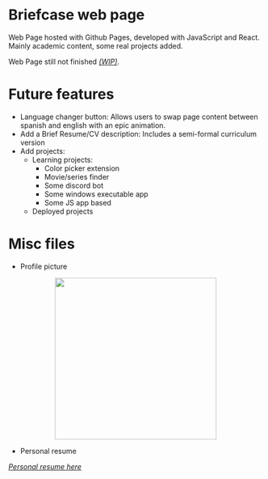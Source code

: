 # Briefcase web page 

Web Page hosted with Github Pages, developed with JavaScript and React. Mainly academic content, some real projects added.

Web Page still not finished *<a href="https://matii111.github.io/">(WIP)</a>*.



# Future features

- Language changer button: Allows users to swap page content between spanish and english with an epic animation.
- Add a Brief Resume/CV description: Includes a semi-formal curriculum version
- Add projects:
  - Learning projects:
    - Color picker extension
    - Movie/series finder
    - Some discord bot
    - Some windows executable app
    - Some JS app based
  - Deployed projects

# Misc files


- Profile picture

<div align='center'>
  <img style='height:20rem;' src='https://github.com/user-attachments/assets/ffa84a53-bde0-41a6-ba91-9a314875567a'/>
</div>

- Personal resume

*<a href="https://github.com/user-attachments/assets/4628046a-98a6-4dc0-a9ae-e8c0a9409e3f">
  Personal resume here
</a>*
